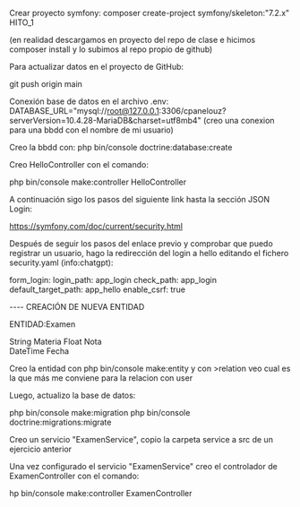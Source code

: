 Crear proyecto symfony:
composer create-project symfony/skeleton:"7.2.x" HITO_1

(en realidad descargamos en proyecto del repo de clase e hicimos composer install y lo subimos al repo propio de github)

Para actualizar datos en el proyecto de GitHub:

git push origin main

Conexión base de datos en el archivo .env:
DATABASE_URL="mysql://root@127.0.0.1:3306/cpanelouz?serverVersion=10.4.28-MariaDB&charset=utf8mb4"
(creo una conexion para una bbdd con el nombre de mi usuario)

Creo la bbdd con:
php bin/console doctrine:database:create

Creo HelloController con el comando:

php bin/console make:controller HelloController

A continuación sigo los pasos del siguiente link hasta la sección JSON Login:

https://symfony.com/doc/current/security.html 

Después de seguir los pasos del enlace previo y comprobar que puedo registrar un usuario, hago la redirección del login a hello editando el fichero security.yaml (info:chatgpt):

 form_login:
                login_path: app_login
                check_path: app_login
                default_target_path: app_hello
                enable_csrf: true


---- CREACIÓN DE NUEVA ENTIDAD

ENTIDAD:Examen

String  	Materia
Float   	Nota    
DateTime	Fecha


Creo la entidad con php bin/console make:entity y con >relation veo cual es la que más me conviene para la relacion con user 


Luego, actualizo la base de datos:

php bin/console make:migration 
php bin/console doctrine:migrations:migrate 

Creo un servicio "ExamenService", copio la carpeta service a src de un ejercicio anterior


Una vez configurado el servicio "ExamenService" creo el controlador de ExamenController con el comando:

hp bin/console make:controller ExamenController




